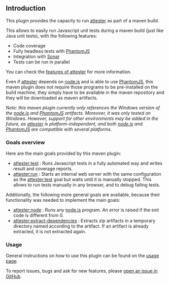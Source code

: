 ## Introduction

This plugin provides the capacity to run [attester](https://github.com/ariatemplates/attester)
as part of a maven build.

This allows to easily run Javascript unit tests during a maven build (just like Java unit tests), with the following features:

* Code coverage
* Fully headless tests with [PhantomJS](http://phantomjs.org)
* Integration with [Sonar](http://www.sonarsource.org/)
* Tests can be run in parallel

You can check the [features of attester](https://github.com/ariatemplates/attester#features) for more information.

Even if [attester](https://github.com/ariatemplates/attester) depends on [node.js](http://nodejs.org) and is able to use [PhantomJS](http://phantomjs.org),
this maven plugin does not require those programs to be pre-installed on the build machine, they simply have to be available in the maven repository and they will be downloaded as
maven artifacts.

<em>Note: this maven plugin currently only references the Windows version of the [node.js](http://nodejs.org) and [PhantomJS](http://phantomjs.org) artifacts.
Moreover, it was only tested on Windows. However, support for other environments may be added in the future, as [attester](https://github.com/ariatemplates/attester)
is platform-independent, and both [node.js](http://nodejs.org) and [PhantomJS](http://phantomjs.org) are compatible with several platforms.</em>

### Goals overview

Here are the main goals provided by this maven plugin:

* [attester:test](test-mojo.html) : Runs Javascript tests in a fully automated way and writes result and coverage reports.
* [attester:run](run-mojo.html) : Starts an internal web server with the same configuration as the [attester:test](test-mojo.html) goal
but waits until it is manually stopped. This allows to run tests manually in any browser, and to debug failing tests.

Additionally, the following more general goals are available, because their functionality was needed to implement the main goals:

* [attester:node](node-mojo.html) : Runs any [node.js](http://nodejs.org) program. An error is raised if the exit code is different from 0.
* [attester:extract-dependencies](extract-dependencies-mojo.html) : Extracts zip artifacts in a temporary directory named according to the artifact. If an artifact is already extracted, it is not extracted again.

### Usage

General instructions on how to use this plugin can be found on the [usage page](usage.html).

To report issues, bugs and ask for new features, please [open an issue in GitHub](https://github.com/ariatemplates/attester-maven-plugin/issues).

